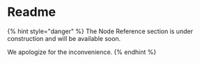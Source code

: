 # Readme

{% hint style="danger" %}
The Node Reference section is under construction and will be available soon.

We apologize for the inconvenience.
{% endhint %}

